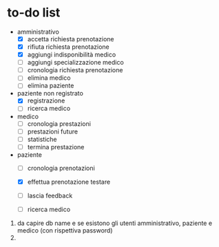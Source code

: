 # to-do list

- amministrativo
    - [x] accetta richiesta prenotazione 
    - [x] rifiuta richiesta prenotazione
    - [x] aggiungi indisponibilità medico 
    - [ ] aggiungi specializzazione medico
    - [ ] cronologia richiesta prenotazione
    - [ ] elimina medico 
    - [ ] elimina paziente

- paziente non registrato 
    - [x] registrazione 
    - [ ] ricerca medico
- medico
    - [ ] cronologia prestazioni 
    - [ ] prestazioni future
    - [ ] statistiche 
    - [ ] termina prestazione
- paziente
    - [ ] cronologia prenotazioni
    - [x] effettua prenotazione testare
    - [ ] lascia feedback
    - [ ] ricerca medico


1. da capire db name e se esistono gli utenti amministrativo, paziente e medico (con rispettiva password)
2.